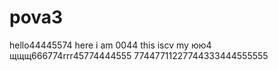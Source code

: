 # pova3
hello44445574
here i am 0044
this iscv my юю4
щщщ666774rrr45774444555
77447711227744333444555555
